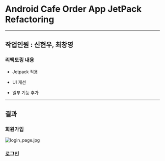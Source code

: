 
# Android Cafe Order App JetPack Refactoring
---

## 작업인원 : 신현우, 최창영

### 리팩토링 내용

- Jetpack 적용

- UI 개선

- 일부 기능 추가

---

## 결과


### 회원가입
![login_page.jpg](.images/login_page.jpg)


### 로그인

